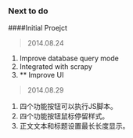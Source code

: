 ### Next to do

####Initial Proejct
> 2014.08.24
1. Improve database query mode 
2. Integrated with scrapy
3. ** Improve UI

> 2014.08.29
1. 四个功能按钮可以执行JS脚本。
2. 四个功能按钮鼠标停留样式。
3. 正文文本和标题设置最长长度显示。
